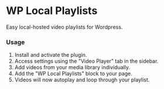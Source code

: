 # WP Local Playlists
 Easy local-hosted video playlists for Wordpress.

### Usage
1. Install and activate the plugin.
2. Access settings using the "Video Player" tab in the sidebar.
3. Add videos from your media library individually.
4. Add the "WP Local Playlists" block to your page.
5. Videos will now autoplay and loop through your playlist.